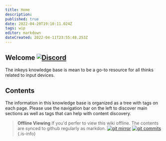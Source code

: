 ```yaml
---
title: Home
description: 
published: true
date: 2022-04-20T19:10:11.024Z
tags: wip
editor: markdown
dateCreated: 2022-04-11T23:55:48.253Z
---
```


## Welcome [![Discord](https://img.shields.io/discord/962797925551992893?style=plastic&logo=discord&logoColor=ffffff&color=7389D8&labelColor=6A7EC2)](https://discord.gg/fGUjnUuAVQ)


The inkeys knowledge base is mean to be a go-to resource for all thinks related to input devices.


## Contents

The information in this knowledge base is organized as a tree with tags on each page. Please use the navigation bar on the left to discover main sections as well as tags that can help with content discovery.

> **Offline Viewing**
If you'd perfer to view this wiki offline. The contents are synced to github regularly as markdon.
[![git mirror](https://badgen.net/badge/icon/git?icon=git&label)](https://github.com/inkeystech/wiki) [![git commits](https://img.shields.io/github/last-commit/inkeystech/wiki)](https://github.com/inkeystech/wiki)
{.is-info}
